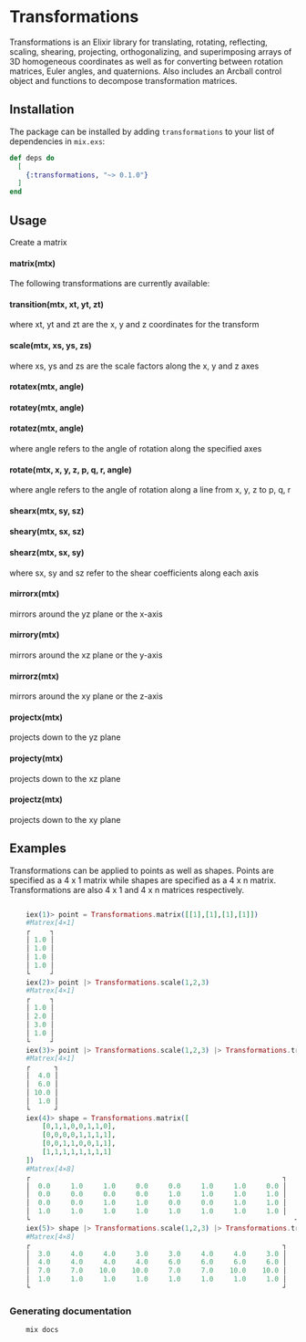 # Transformations

Transformations is an Elixir library for translating, rotating, reflecting, scaling, shearing, projecting, orthogonalizing, and superimposing arrays of 3D homogeneous coordinates as well as for converting between rotation matrices, Euler angles, and quaternions. Also includes an Arcball control object and functions to decompose transformation matrices.

## Installation

The package can be installed by adding `transformations` to your list of dependencies in `mix.exs`:

```elixir
def deps do
  [
    {:transformations, "~> 0.1.0"}
  ]
end
```

## Usage

Create a matrix

#### matrix(mtx)

The following transformations are currently available:

#### transition(mtx, xt, yt, zt)

where xt, yt and zt are the x, y and z coordinates for the transform

#### scale(mtx, xs, ys, zs)

where xs, ys and zs are the scale factors along the x, y and z axes

#### rotatex(mtx, angle)
#### rotatey(mtx, angle)
#### rotatez(mtx, angle)

where angle refers to the angle of rotation along the specified axes

#### rotate(mtx, x, y, z, p, q, r, angle)

where angle refers to the angle of rotation along a line from x, y, z to p, q, r

#### shearx(mtx, sy, sz)
#### sheary(mtx, sx, sz)
#### shearz(mtx, sx, sy)

where sx, sy and sz refer to the shear coefficients along each axis

#### mirrorx(mtx)

mirrors around the yz plane or the x-axis

#### mirrory(mtx)

mirrors around the xz plane or the y-axis

#### mirrorz(mtx)

mirrors around the xy plane or the z-axis

#### projectx(mtx)

projects down to the yz plane

#### projecty(mtx)

projects down to the xz plane

#### projectz(mtx)

projects down to the xy plane


## Examples

Transformations can be applied to points as well as shapes. Points are specified as a 4 x 1 matrix while shapes are specified as a 4 x n matrix. Transformations are also 4 x 1 and 4 x n matrices respectively.

```elixir

	iex(1)> point = Transformations.matrix([[1],[1],[1],[1]])
	#Matrex[4×1]
	┌     ┐
	│ 1.0 │
	│ 1.0 │
	│ 1.0 │
	│ 1.0 │
	└     ┘
	iex(2)> point |> Transformations.scale(1,2,3)
	#Matrex[4×1]
	┌     ┐
	│ 1.0 │
	│ 2.0 │
	│ 3.0 │
	│ 1.0 │
	└     ┘
	iex(3)> point |> Transformations.scale(1,2,3) |> Transformations.transition(3,4,7)
	#Matrex[4×1]
	┌      ┐
	│  4.0 │
	│  6.0 │
	│ 10.0 │
	│  1.0 │
	└      ┘
	iex(4)> shape = Transformations.matrix([
		[0,1,1,0,0,1,1,0],
		[0,0,0,0,1,1,1,1],
		[0,0,1,1,0,0,1,1],
		[1,1,1,1,1,1,1,1]
	])
	#Matrex[4×8]
	┌                                                              ┐
	│  0.0     1.0     1.0     0.0     0.0     1.0     1.0     0.0 │
	│  0.0     0.0     0.0     0.0     1.0     1.0     1.0     1.0 │
	│  0.0     0.0     1.0     1.0     0.0     0.0     1.0     1.0 │
	│  1.0     1.0     1.0     1.0     1.0     1.0     1.0     1.0 │
	└                                                                 ┘
	iex(5)> shape |> Transformations.scale(1,2,3) |> Transformations.transition(3,4,7)            
	#Matrex[4×8]         
	┌                                                              ┐
	│  3.0     4.0     4.0     3.0     3.0     4.0     4.0     3.0 │
	│  4.0     4.0     4.0     4.0     6.0     6.0     6.0     6.0 │
	│  7.0     7.0    10.0    10.0     7.0     7.0    10.0    10.0 │
	│  1.0     1.0     1.0     1.0     1.0     1.0     1.0     1.0 │
	└                                                              ┘

```

### Generating documentation

```elixir
	mix docs
```